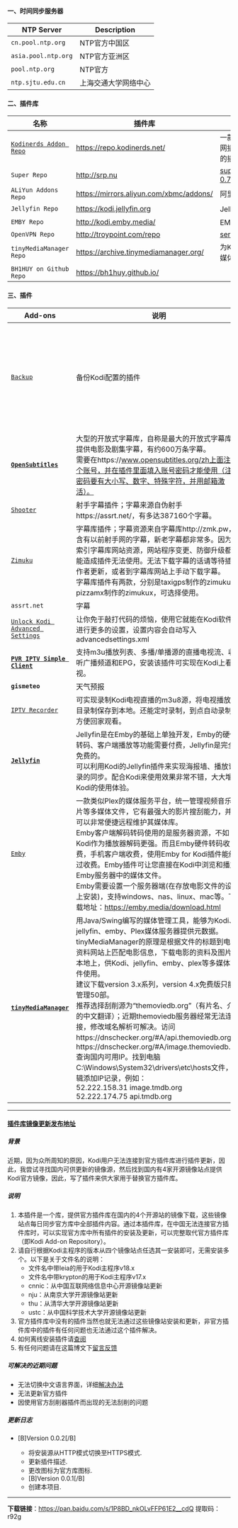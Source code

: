#### 一、时间同步服务器

| NTP Server          | Description          |
| ------------------- | -------------------- |
| `cn.pool.ntp.org`   | NTP官方中国区        |
| `asia.pool.ntp.org` | NTP官方亚洲区        |
| `pool.ntp.org`      | NTP官方              |
| `ntp.sjtu.edu.cn`   | 上海交通大学网络中心 |

#### 二、插件库

| 名称                                                         | 插件库                                  | 说明                                                         |
| ------------------------------------------------------------ | --------------------------------------- | ------------------------------------------------------------ |
| [`Kodinerds Addon Repo`](http://www.kodiplayer.cn/plugins/3040.html) | https://repo.kodinerds.net/             | 一款国外的Kodi插件库，作为官网插件的补充，可挑选自己喜欢的插件安装。 |
| `Super Repo`                                                 | http://srp.nu                           | [superrepo.kodi.jarvis.all-0.7.04.zip](./Jarvis/superrepo.kodi.jarvis.all-0.7.04.zip) |
| `ALiYun Addons Repo`                                         | https://mirrors.aliyun.com/xbmc/addons/ | 阿里云插件库                                                 |
| `Jellyfin Repo`                                              | https://kodi.jellyfin.org               | Jellyfin官方插件库                                           |
| `EMBY Repo`                                                  | http://kodi.emby.media/                 | EMBY官方插件库                                               |
| `OpenVPN Repo`                                               | http://troypoint.com/repo               | [service.vpn.manager_6.4.3.zip](./Jarvis/service.vpn.manager_6.4.3.zip) |
| `tinyMediaManager Repo`                                      | https://archive.tinymediamanager.org/   | 为Kodi、jellyfin、emby、Plex媒体服务器提供元数据。           |
| `BH1HUY on Github Repo`                                      | https://bh1huy.github.io/               |                                                              |

#### 三、插件

| Add-ons                                                      | 说明                                                         | 备注                                                         |
| ------------------------------------------------------------ | ------------------------------------------------------------ | ------------------------------------------------------------ |
| [`Backup`](http://www.kodiplayer.cn/plugins/2975.html)       | 备份Kodi配置的插件                                           | 通过搜索的方式安装。点击“插件”-“搜索”，输入backup，找到该插件，点击安装。 |
| [**`OpenSubtitles`**](http://www.kodiplayer.cn/plugins/2957.html) | 大型的开放式字幕库，自称是最大的开放式字幕库，提供电影及剧集字幕，有约600万条字幕。<br/>需要在https://www.opensubtitles.org/zh上面注册个账号，并在插件里面填入账号密码才能使用（注册密码要有大小写、数字、特殊字符，并用邮箱激活）。 |                                                              |
| [`Shooter`](http://www.kodiplayer.cn/plugins/2979.html)      | 射手字幕插件；字幕来源自伪射手https://assrt.net/，有多达387160个字幕。 |                                                              |
| [`Zimuku`](http://www.kodiplayer.cn/plugins/2932.html)       | 字幕库插件；字幕资源来自字幕库http://zmk.pw，含有以前射手网的字幕，新老字幕都非常多。因为是索引字幕库网站资源，网站程序变更、防御升级都可能造成插件无法使用。无法下载字幕的话请等待插件作者更新，或者到字幕库网站上手动下载字幕。<br>字幕库插件有两款，分别是taxigps制作的zimuku，pizzamx制作的zimukux，可选择使用。 |                                                              |
| `assrt.net`                                                  | 字幕                                                         |                                                              |
| [`Unlock Kodi Advanced Settings`](http://www.kodiplayer.cn/plugins/3003.html) | 让你免于敲打代码的烦恼，使用它就能在Kodi软件内进行更多的设置，设置内容会自动写入advancedsettings.xml |                                                              |
| [**`PVR IPTV Simple Client`**](http://www.kodiplayer.cn/plugins/2969.html) | 支持m3u播放列表、多播/单播源的直播电视流、收听广播频道和EPG，安装该插件可实现在Kodi上看电视。 |                                                              |
| **`gismeteo`**                                               | 天气预报                                                     |                                                              |
| [`IPTV Recorder`](http://www.kodiplayer.cn/plugins/2988.html) | 可实现录制Kodi电视直播的m3u8源，将电视播放节目录制保存到本地。还能定时录制，到点自动录制，方便回家观看。 |                                                              |
| [**`Jellyfin`**](http://www.kodiplayer.cn/plugins/2936.html) | Jellyfin是在Emby的基础上单独开发，Emby的硬件转码、客户端播放等功能需要付费，Jellyfin是完全免费的。<br>可以利用Kodi的Jellyfin插件来实现海报墙、播放记录的同步。配合Kodi来使用效果非常不错，大大增加Kodi的使用体验。 | 数据源                                                       |
| [`Emby`](http://www.kodiplayer.cn/plugins/2894.html)         | 一款类似Plex的媒体服务平台，统一管理视频音乐照片等多媒体文件，它有最强大的影片搜刮能力，并且可以非常便捷远程维护其媒体库。<br>Emby客户端解码转码使用的是服务器资源，不如Kodi作为播放器解码更强。而且Emby硬件转码收费，手机客户端收费，使用Emby for Kodi插件能绕过收费。Emby插件可让您直接在Kodi中浏览和播放Emby服务器中的媒体文件。<br>Emby需要设置一个服务器端(在存放电影文件的设备上安装)，支持windows、nas、linux、mac等。下载地址：https://emby.media/download.html | 数据源                                                       |
| **[`tinyMediaManager`](http://www.kodiplayer.cn/course/2945.html)** | 用Java/Swing编写的媒体管理工具，能够为Kodi、jellyfin、emby、Plex媒体服务器提供元数据。tinyMediaManager的原理是根据文件的标题到电影资料网站上匹配电影信息，下载电影的资料及图片到本地上，供Kodi、jellyfin、emby、plex等多媒体软件使用。<br/>建议下载version 3.x系列，version 4.x免费版只能管理50部。<br/>推荐选择刮削源为“themoviedb.org”（有片名、介绍的中文翻译）；近期themoviedb服务器经常无法连接，修改域名解析可解决。访问https://dnschecker.org/#A/api.themoviedb.org 及https://dnschecker.org/#A/image.themoviedb.org 查询国内可用IP。找到电脑C:\Windows\System32\drivers\etc\hosts文件，编辑添加IP记录，例如：<br/>52.222.158.31 image.tmdb.org<br/>52.222.174.75 api.tmdb.org | 数据源                                                       |

---

#### [插件库镜像更新发布地址](http://blog.sina.com.cn/s/blog_65637f130102yx9i.html)

##### 背景

近期，因为众所周知的原因，Kodi用户无法连接到官方插件库进行插件更新，因此，我尝试寻找国内可供更新的镜像源，然后找到国内有4家开源镜像站点提供Kodi官方镜像，因此，写了插件来供大家用于替换官方插件库。

##### 说明

1. 本插件是一个库，提供官方插件库在国内的4个开源站的镜像下载，这些镜像站点每日同步官方库中全部插件内容。通过本插件库，在中国无法连接官方插件库时，可以实现官方库中所有插件的安装及更新，可以完整取代官方插件库（即Kodi Add-on Repository）。
2. 请自行根据Kodi主程序的版本从四个镜像站点任选其一安装即可，无需安装多个。以下是关于文件名的说明：
   - 文件名中带leia的用于Kodi主程序v18.x
   - 文件名中带krypton的用于Kodi主程序v17.x
   - cnnic：从中国互联网络信息中心开源镜像站更新
   - nju：从南京大学开源镜像站更新
   - thu：从清华大学开源镜像站更新
   - ustc：从中国科学技术大学开源镜像站更新
3. 官方插件库中没有的插件当然也就无法通过这些镜像站安装和更新，非官方插件库中的插件有任何问题也无法通过这个插件解决。
4. 如何离线安装插件请[查阅](http://blog.sina.com.cn/s/blog_65637f130102yx9j.html)
5. 有任何问题请在这篇博文下[留言反馈](http://blog.sina.com.cn/s/blog_65637f130102yx9i.html)

##### 可解决的近期问题

- 无法切换中文语言界面，详细[解决办法](http://blog.sina.com.cn/s/blog_65637f130102yx9l.html)
- 无法更新官方插件
- 因使用官方刮削器插件而出现的无法刮削的问题

##### 更新日志

- [B]Version 0.0.2[/B]

  - 将安装源从HTTP模式切换至HTTPS模式.
  - 更新插件描述.
  - 更改图标为官方库图标.
  - [B]Version 0.0.1[/B]
  - 创建本项目.

---

**下载链接**：https://pan.baidu.com/s/1P8BD_nkOLvFFP61E2__cdQ 提取码：r92g
